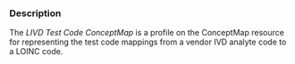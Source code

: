 ### Description

The *LIVD Test Code ConceptMap* is a profile on the ConceptMap resource for representing the test code mappings from a vendor IVD analyte code to a LOINC code.